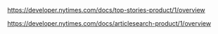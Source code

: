https://developer.nytimes.com/docs/top-stories-product/1/overview

https://developer.nytimes.com/docs/articlesearch-product/1/overview